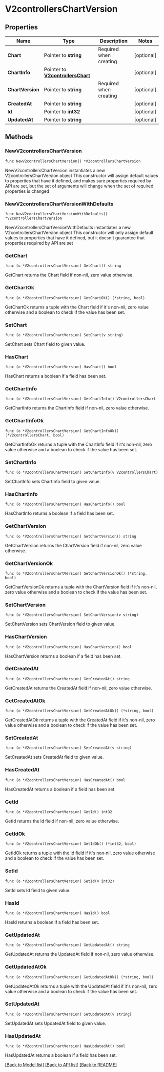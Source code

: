 # V2controllersChartVersion

## Properties

Name | Type | Description | Notes
------------ | ------------- | ------------- | -------------
**Chart** | Pointer to **string** | Required when creating | [optional] 
**ChartInfo** | Pointer to [**V2controllersChart**](V2controllersChart.md) |  | [optional] 
**ChartVersion** | Pointer to **string** | Required when creating | [optional] 
**CreatedAt** | Pointer to **string** |  | [optional] 
**Id** | Pointer to **int32** |  | [optional] 
**UpdatedAt** | Pointer to **string** |  | [optional] 

## Methods

### NewV2controllersChartVersion

`func NewV2controllersChartVersion() *V2controllersChartVersion`

NewV2controllersChartVersion instantiates a new V2controllersChartVersion object
This constructor will assign default values to properties that have it defined,
and makes sure properties required by API are set, but the set of arguments
will change when the set of required properties is changed

### NewV2controllersChartVersionWithDefaults

`func NewV2controllersChartVersionWithDefaults() *V2controllersChartVersion`

NewV2controllersChartVersionWithDefaults instantiates a new V2controllersChartVersion object
This constructor will only assign default values to properties that have it defined,
but it doesn't guarantee that properties required by API are set

### GetChart

`func (o *V2controllersChartVersion) GetChart() string`

GetChart returns the Chart field if non-nil, zero value otherwise.

### GetChartOk

`func (o *V2controllersChartVersion) GetChartOk() (*string, bool)`

GetChartOk returns a tuple with the Chart field if it's non-nil, zero value otherwise
and a boolean to check if the value has been set.

### SetChart

`func (o *V2controllersChartVersion) SetChart(v string)`

SetChart sets Chart field to given value.

### HasChart

`func (o *V2controllersChartVersion) HasChart() bool`

HasChart returns a boolean if a field has been set.

### GetChartInfo

`func (o *V2controllersChartVersion) GetChartInfo() V2controllersChart`

GetChartInfo returns the ChartInfo field if non-nil, zero value otherwise.

### GetChartInfoOk

`func (o *V2controllersChartVersion) GetChartInfoOk() (*V2controllersChart, bool)`

GetChartInfoOk returns a tuple with the ChartInfo field if it's non-nil, zero value otherwise
and a boolean to check if the value has been set.

### SetChartInfo

`func (o *V2controllersChartVersion) SetChartInfo(v V2controllersChart)`

SetChartInfo sets ChartInfo field to given value.

### HasChartInfo

`func (o *V2controllersChartVersion) HasChartInfo() bool`

HasChartInfo returns a boolean if a field has been set.

### GetChartVersion

`func (o *V2controllersChartVersion) GetChartVersion() string`

GetChartVersion returns the ChartVersion field if non-nil, zero value otherwise.

### GetChartVersionOk

`func (o *V2controllersChartVersion) GetChartVersionOk() (*string, bool)`

GetChartVersionOk returns a tuple with the ChartVersion field if it's non-nil, zero value otherwise
and a boolean to check if the value has been set.

### SetChartVersion

`func (o *V2controllersChartVersion) SetChartVersion(v string)`

SetChartVersion sets ChartVersion field to given value.

### HasChartVersion

`func (o *V2controllersChartVersion) HasChartVersion() bool`

HasChartVersion returns a boolean if a field has been set.

### GetCreatedAt

`func (o *V2controllersChartVersion) GetCreatedAt() string`

GetCreatedAt returns the CreatedAt field if non-nil, zero value otherwise.

### GetCreatedAtOk

`func (o *V2controllersChartVersion) GetCreatedAtOk() (*string, bool)`

GetCreatedAtOk returns a tuple with the CreatedAt field if it's non-nil, zero value otherwise
and a boolean to check if the value has been set.

### SetCreatedAt

`func (o *V2controllersChartVersion) SetCreatedAt(v string)`

SetCreatedAt sets CreatedAt field to given value.

### HasCreatedAt

`func (o *V2controllersChartVersion) HasCreatedAt() bool`

HasCreatedAt returns a boolean if a field has been set.

### GetId

`func (o *V2controllersChartVersion) GetId() int32`

GetId returns the Id field if non-nil, zero value otherwise.

### GetIdOk

`func (o *V2controllersChartVersion) GetIdOk() (*int32, bool)`

GetIdOk returns a tuple with the Id field if it's non-nil, zero value otherwise
and a boolean to check if the value has been set.

### SetId

`func (o *V2controllersChartVersion) SetId(v int32)`

SetId sets Id field to given value.

### HasId

`func (o *V2controllersChartVersion) HasId() bool`

HasId returns a boolean if a field has been set.

### GetUpdatedAt

`func (o *V2controllersChartVersion) GetUpdatedAt() string`

GetUpdatedAt returns the UpdatedAt field if non-nil, zero value otherwise.

### GetUpdatedAtOk

`func (o *V2controllersChartVersion) GetUpdatedAtOk() (*string, bool)`

GetUpdatedAtOk returns a tuple with the UpdatedAt field if it's non-nil, zero value otherwise
and a boolean to check if the value has been set.

### SetUpdatedAt

`func (o *V2controllersChartVersion) SetUpdatedAt(v string)`

SetUpdatedAt sets UpdatedAt field to given value.

### HasUpdatedAt

`func (o *V2controllersChartVersion) HasUpdatedAt() bool`

HasUpdatedAt returns a boolean if a field has been set.


[[Back to Model list]](../README.md#documentation-for-models) [[Back to API list]](../README.md#documentation-for-api-endpoints) [[Back to README]](../README.md)


